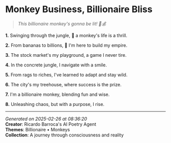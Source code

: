 # Monkey Business, Billionaire Bliss

> *This billionaire monkey's gonna be lit! 🍌💰*

**1.** Swinging through the jungle, 🌴 a monkey's life is a thrill.


**2.** From bananas to billions, 🍌 I'm here to build my empire.


**3.** The stock market's my playground, a game I never tire.


**4.** In the concrete jungle, I navigate with a smile.


**5.** From rags to riches, I've learned to adapt and stay wild.


**6.** The city's my treehouse, where success is the prize.


**7.** I'm a billionaire monkey, blending fun and wise.


**8.** Unleashing chaos, but with a purpose, I rise.



---

*Generated on 2025-02-26 at 08:36:20*  
**Creator**: Ricardo Barroca's AI Poetry Agent  
**Themes**: Billionaire • Monkeys  
**Collection**: A journey through consciousness and reality